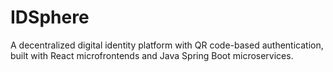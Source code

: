 # IDSphere
A decentralized digital identity platform with QR code-based authentication, built with React microfrontends and Java Spring Boot microservices.

